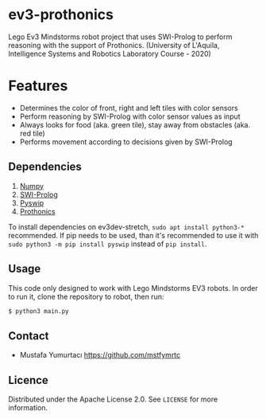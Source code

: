 # ev3-prothonics
Lego Ev3 Mindstorms robot project that uses SWI-Prolog to perform reasoning with the support of Prothonics.
(University of L'Aquila, Intelligence Systems and Robotics Laboratory Course - 2020)

# Features

  - Determines the color of front, right and left tiles with color sensors
  - Perform reasoning by SWI-Prolog with color sensor values as input
  - Always looks for food (aka. green tile), stay away from obstacles (aka. red tile)
  - Performs movement according to decisions given by SWI-Prolog

## Dependencies

1. [Numpy](https://numpy.org/)
2. [SWI-Prolog](https://www.swi-prolog.org/)
3. [Pyswip](https://github.com/yuce/pyswip)
4. [Prothonics](https://github.com/agnsal/prothonics)


To install dependencies on ev3dev-stretch, `sudo apt install python3-*` recommended. 
If pip needs to be used, than it's recommended to use it with `sudo python3 -m pip install pyswip` instead of `pip install`.


## Usage

This code only designed to work with Lego Mindstorms EV3 robots. In order to run it, clone the repository to robot, then run:

```sh
$ python3 main.py
```
## Contact

  - Mustafa Yumurtacı https://github.com/mstfymrtc


## Licence

Distributed under the Apache License 2.0. See ``LICENSE`` for more information.


